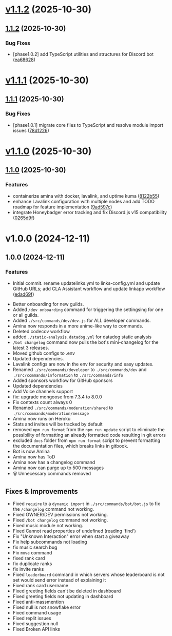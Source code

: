 # [v1.1.2](https://github.com/iamvikshan/amina/compare/v1.1.1...v1.1.2) (2025-10-30)



## [1.1.2](https://github.com/iamvikshan/amina/compare/v1.1.1...v1.1.2) (2025-10-30)

### Bug Fixes

* [phase1.0.2] add TypeScript utilities and structures for Discord bot ([ea68628](https://github.com/iamvikshan/amina/commit/ea686282b21b551513c37f936c751ab0d0f92522))

# [v1.1.1](https://github.com/iamvikshan/amina/compare/v1.1.0...v1.1.1) (2025-10-30)



## [1.1.1](https://github.com/iamvikshan/amina/compare/v1.1.0...v1.1.1) (2025-10-30)

### Bug Fixes

* [phase1.0.1] migrate core files to TypeScript and resolve module import issues ([78d1226](https://github.com/iamvikshan/amina/commit/78d12260dcf7d035d6335aaca68ee69b13b60875))

# [v1.1.0](https://github.com/iamvikshan/amina/compare/v1.0.0...v1.1.0) (2025-10-30)



## [1.1.0](https://github.com/iamvikshan/amina/compare/v1.0.0...v1.1.0) (2025-10-30)

### Features

* containerize amina with docker, lavalink, and uptime kuma ([8122b55](https://github.com/iamvikshan/amina/commit/8122b5508ad706eb43800ea54472489a7863c40a))
* enhance Lavalink configuration with multiple nodes and add TODO roadmap for feature implementation ([9ad597c](https://github.com/iamvikshan/amina/commit/9ad597ccbd80019d8c34e004e5358ba4af7834eb))
* integrate Honeybadger error tracking and fix Discord.js v15 compatibility ([0265d9f](https://github.com/iamvikshan/amina/commit/0265d9f6565824fa5f78f8b6b4a99d344bcdf046))

# v1.0.0 (2024-12-11)



## 1.0.0 (2024-12-11)

### Features

* Initial commit. rename updatelinks.yml to links-config.yml and update GitHub URLs; add CLA Assistant workflow and update linkapp workflow ([edad69f](https://github.com/iamvikshan/amina/commit/edad69f7c152af0e341f8b4b95d632fbe1303381))
- Better onboarding for new guilds.
- Added `/dev onboarding` command for triggering the settingsing for one or all
  guilds.
- Added `./src/commands/dev/dev.js` for ALL developer commands.
- Amina now responds in a more anime-like way to commands.
- Deleted codecov workflow
- added `./static-analysis.datadog.yml` for datadog static analysis
- `/bot changelog` command now pulls the bot's mini-changelog for the latest 3
  releases.
- Moved github configs to .env
- Updated dependencies.
- Lavalink configs are now in the env for security and easy updates.
- Renamed `./src/commands/developer` to `./src/commands/dev` and
  `./src/commands/information` to `./src/commands/info`
- Added sponsors workflow for GitHub sponsors
- Updated dependencies
- Add Voice channels support
- fix: upgrade mongoose from 7.3.4 to 8.0.0
- Fix contexts count always 0
- Renamed `./src/commands/moderation/shared` to
  `./src/commands/moderation/message`
- Amina now runs on Heroku
- Stats and invites will be tracked by default
- removed `npm run format` from the `npm run update` script to eliminate
      the possibility of formatting an already formatted code resulting in git
      errors
- excluded `docs` folder from `npm run format` script to prevent
      formatting the documentation files, which breaks links in gitbook.
-  Bot is now Amina
- Amina now has ToD
- Amina now has a changelog command
- Amina now can purge up to 500 messages
- 🗑️ Unnecessary commands removed

## Fixes & Improvements

- Fixed `require` to a `dynamic import` in `./src/commands/bot/bot.js` to fix
  the `/changelog` command not working.
- Fixed OWNER/DEV permissions not working.
- Fixed `/bot changelog` command not working.
- Fixed music module not working.
- Fixed Cannot read properties of undefined (reading 'find')
- Fix "Unknown Interaction" error when start a giveaway
- Fix help subcommands not loading
- fix music search bug
- Fix `move` command
- fixed rank card
- fix duplicate ranks
- fix invite ranks
- Fixed `leaderboard` command in which servers whose leaderboard is not
      set would send error instead of explaining it
- Fixed rank card username
- Fixed greeting fields can't be deleted in dashboard
- Fixed greeting fields not updating in dashboard
- Fixed anti-massmention
- Fixed null is not snowflake error
- Fixed command usage
- Fixed replit issues
- Fixed suggestion null
- Fixed Broken API links
